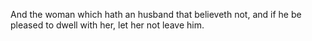 And the woman which hath an husband that believeth not, and if he be pleased to dwell with her, let her not leave him.
